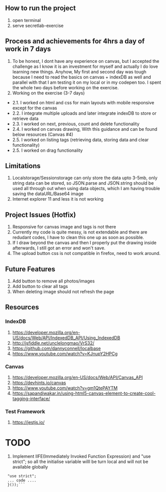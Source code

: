 ## How to run the project
1. open terminal
2. serve secretlab-exercise

## Process and achievements for 4hrs a day of work in 7 days
1. To be honest, I dont have any experience on canvas, but I accepted the challenge as I know it is an investment for myself and actually I do love learning new things. Anyhow, My first and second day was tough because I need to read the basics on canvas + indexDB as well and parallel with that I am testing it on my local or in my codepen too. I spent the whole two days before working on the exercise.
2. Working on the exercise (3-7 days)
  * 2.1. I worked on html and css for main layouts with mobile responsive except for the canvas
  * 2.2. I integrate multiple uploads and later integrate indexDB to store or retrieve data 
  * 2.3. I worked on next, previous, count and delete functionality
  * 2.4. I worked on canvas drawing, With this guidance and can be found below resources (Canvas #4)
  * 2.5. I worked on listing tags (retrieving data, storing data and clear functionality)
  * 2.5. I worked on drag functionality

## Limitations
1. Localstorage/Sessionstorage can only store the data upto 3-5mb, only string data can be stored, so JSON.parse and JSON.string should be used all through out when using data objects, which I am having trouble saving the dataURL/Base64 image
2. Internet explorer 11 and less it is not working

## Project Issues (Hotfix)
1. Responsive for canvas image and tags is not there
2. Currently my code is quite messy, is not extendable and there are redudant codes, I have to clean this one up as soon as possible.
2. If I draw beyond the canvas and then I properly put the drawing inside afterwards, I still got an error and won't save.
3. The upload button css is not compatible in firefox, need to work around.

## Future Features
1. Add button to remove all photos/images
2. Add button to clear all tags
4. When deleting image should not refresh the page

## Resources
### IndexDB
1. https://developer.mozilla.org/en-US/docs/Web/API/IndexedDB_API/Using_IndexedDB
2. http://jsfiddle.net/unclelongmao/VrS32/
3. https://github.com/dannyconnell/localbase
4. https://www.youtube.com/watch?v=KJnupY2HPCg

### Canvas 
1. https://developer.mozilla.org/en-US/docs/Web/API/Canvas_API
2. https://devhints.io/canvas
3. https://www.youtube.com/watch?v=gm1QtePAYTM
4. https://sapandiwakar.in/using-html5-canvas-element-to-create-cool-tagging-interface/

### Test Framework
1. https://jestjs.io/

# TODO
1. Implement IIFE(Immediately Invoked Function Expression) and "use strict"; so all the initialise variable willl be turn local and will not be available globally
  ```(function () {
   "use strict";
   ... code ....
   }());```

